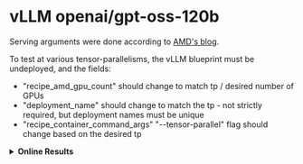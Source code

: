 # vLLM openai/gpt-oss-120b

Serving arguments were done according to [AMD's blog](https://rocm.blogs.amd.com/ecosystems-and-partners/openai-day-0/README.html).

To test at various tensor-parallelisms, the vLLM blueprint must be undeployed, and the fields:
 - "recipe_amd_gpu_count" should change to match tp / desired number of GPUs
 - "deployment_name" should change to match the tp - not strictly required, but deployment names must be unique
 - "recipe_container_command_args" "--tensor-parallel" flag should change based on the desired tp

<details>
<summary><strong> Online Results </strong></summary>

## tp2
| filename                                     | model              |   mean_input_tokens |   mean_output_tokens |   num_concurrent_requests |   ttft_mean_s |   ttft_p50_s |   ttft_p95_s |   inter_token_latency_mean_ms |   inter_token_latency_p50_ms |   inter_token_latency_p95_ms |   e2e_latency_mean_s |   e2e_latency_p50_s |   e2e_latency_p95_s |   output_throughput_mean_tok_per_s |   request_throughput_mean_tok_per_s |   requests_per_min |   actual_input_tokens_mean |   actual_output_tokens_mean |   num_completed_requests |   error_rate |   num_errors |
|:---------------------------------------------|:-------------------|--------------------:|---------------------:|--------------------------:|--------------:|-------------:|-------------:|------------------------------:|-----------------------------:|-----------------------------:|---------------------:|--------------------:|--------------------:|-----------------------------------:|------------------------------------:|-------------------:|---------------------------:|----------------------------:|-------------------------:|-------------:|-------------:|
| openai-gpt-oss-120_128_128_1_summary.json    | openai/gpt-oss-120 |                 128 |                  128 |                         1 |        0.0593 |       0.0596 |       0.0661 |                          6.32 |                         6.14 |                         7.12 |               0.904  |              0.8604 |              1.688  |                             186.6  |                              181.73 |              65.67 |                      189.4 |                       170.5 |                      100 |            0 |            0 |
| openai-gpt-oss-120_128_128_5_summary.json    | openai/gpt-oss-120 |                 128 |                  128 |                         5 |        0.0763 |       0.074  |       0.096  |                         11.53 |                        11.34 |                        12.65 |               1.5154 |              1.4642 |              2.7742 |                             496.24 |                               98.49 |             193.14 |                      189.2 |                       154.2 |                      500 |            0 |            0 |
| openai-gpt-oss-120_128_128_10_summary.json   | openai/gpt-oss-120 |                 128 |                  128 |                        10 |        0.0821 |       0.0776 |       0.1052 |                         16.74 |                        16.64 |                        17.79 |               2.2594 |              2.1996 |              4.2325 |                             682.57 |                               67.64 |             260.66 |                      190.3 |                       157.1 |                     1000 |            0 |            0 |
| openai-gpt-oss-120_128_128_25_summary.json   | openai/gpt-oss-120 |                 128 |                  128 |                        25 |        0.1027 |       0.0897 |       0.118  |                         21.51 |                        21.28 |                        22.88 |               2.9236 |              2.8551 |              5.5378 |                            1328.79 |                               52.65 |             504.28 |                      189.6 |                       158.1 |                     2500 |            0 |            0 |
| openai-gpt-oss-120_128_128_50_summary.json   | openai/gpt-oss-120 |                 128 |                  128 |                        50 |        0.1177 |       0.1145 |       0.1503 |                         28.44 |                        28.36 |                        29.91 |               3.9239 |              3.8603 |              7.4108 |                            2001.09 |                               39.67 |             751.89 |                      191.1 |                       159.7 |                     5000 |            0 |            0 |
| openai-gpt-oss-120_128_2048_1_summary.json   | openai/gpt-oss-120 |                 128 |                 2048 |                         1 |        0.0815 |       0.0613 |       0.1599 |                          5.91 |                         5.87 |                         6.06 |              10.2042 |             11.8326 |             12.8672 |                             206.46 |                              204.6  |               5.87 |                      190.4 |                      2109.1 |                      100 |            0 |            0 |
| openai-gpt-oss-120_128_2048_5_summary.json   | openai/gpt-oss-120 |                 128 |                 2048 |                         5 |        0.0803 |       0.0734 |       0.0831 |                         10.64 |                        10.63 |                        10.76 |              18.6033 |             21.1396 |             22.8519 |                             563.9  |                              113.55 |              15.91 |                      187.1 |                      2126.3 |                      500 |            0 |            0 |
| openai-gpt-oss-120_128_2048_10_summary.json  | openai/gpt-oss-120 |                 128 |                 2048 |                        10 |        0.084  |       0.0777 |       0.0985 |                         15.97 |                        15.98 |                        16.25 |              27.8231 |             31.8709 |             34.2859 |                             751.95 |                               75.66 |              21.29 |                      188.7 |                      2118.9 |                     1000 |            0 |            0 |
| openai-gpt-oss-120_128_2048_25_summary.json  | openai/gpt-oss-120 |                 128 |                 2048 |                        25 |        0.094  |       0.09   |       0.1059 |                         20.29 |                        20.28 |                        20.68 |              35.3241 |             40.5961 |             43.9646 |                            1471.5  |                               59.28 |              41.89 |                      190.5 |                      2107.8 |                     2500 |            0 |            0 |
| openai-gpt-oss-120_128_2048_50_summary.json  | openai/gpt-oss-120 |                 128 |                 2048 |                        50 |        0.1341 |       0.1089 |       0.1288 |                         25.19 |                        25.2  |                        25.36 |              43.8113 |             50.3644 |             54.4848 |                            2395.71 |                               47.82 |              68.18 |                      191.6 |                      2108.1 |                     4136 |            0 |            0 |
| openai-gpt-oss-120_2048_128_1_summary.json   | openai/gpt-oss-120 |                2048 |                  128 |                         1 |        0.1287 |       0.1029 |       0.1118 |                          6.96 |                         6.32 |                         9.12 |               0.9192 |              0.9007 |              1.5254 |                             177.54 |                              173.12 |              64.58 |                     2046.5 |                       164.9 |                      100 |            0 |            0 |
| openai-gpt-oss-120_2048_128_5_summary.json   | openai/gpt-oss-120 |                2048 |                  128 |                         5 |        0.1523 |       0.1159 |       0.1861 |                         14.21 |                        12.96 |                        19.07 |               1.8307 |              1.7582 |              3.472  |                             433.91 |                               85.55 |             161.57 |                     2043.1 |                       161.1 |                      500 |            0 |            0 |
| openai-gpt-oss-120_2048_128_10_summary.json  | openai/gpt-oss-120 |                2048 |                  128 |                        10 |        0.1736 |       0.1272 |       0.2506 |                         20.22 |                        19.05 |                        26.68 |               2.703  |              2.5853 |              5.2027 |                             584.17 |                               57.74 |             218.33 |                     2047.1 |                       160.5 |                     1000 |            0 |            0 |
| openai-gpt-oss-120_2048_128_25_summary.json  | openai/gpt-oss-120 |                2048 |                  128 |                        25 |        0.1971 |       0.1697 |       0.2685 |                         30.23 |                        28.71 |                        38.06 |               4.0433 |              3.9011 |              7.6712 |                             974.26 |                               38.59 |             365.37 |                     2048.1 |                       160   |                     2500 |            0 |            0 |
| openai-gpt-oss-120_2048_128_50_summary.json  | openai/gpt-oss-120 |                2048 |                  128 |                        50 |        0.2654 |       0.2064 |       0.4049 |                         45.86 |                        43.84 |                        56.78 |               6.2317 |              6.0354 |             12.0013 |                            1271.11 |                               25.23 |             474.93 |                     2049   |                       160.6 |                     5000 |            0 |            0 |
| openai-gpt-oss-120_2048_2048_1_summary.json  | openai/gpt-oss-120 |                2048 |                 2048 |                         1 |        0.1266 |       0.1063 |       0.3229 |                          5.84 |                         5.83 |                         5.94 |              11.1279 |             11.6856 |             12.5378 |                             207.84 |                              208.09 |               5.39 |                     2045   |                      2315.4 |                      100 |            0 |            0 |
| openai-gpt-oss-120_2048_2048_5_summary.json  | openai/gpt-oss-120 |                2048 |                 2048 |                         5 |        0.1259 |       0.1154 |       0.1673 |                         10.59 |                        10.58 |                        10.7  |              20.1023 |             21.1031 |             22.7184 |                             564.23 |                              114.13 |              14.75 |                     2056.9 |                      2295.9 |                      500 |            0 |            0 |
| openai-gpt-oss-120_2048_2048_10_summary.json | openai/gpt-oss-120 |                2048 |                 2048 |                        10 |        0.1449 |       0.127  |       0.1736 |                         15.65 |                        15.68 |                        16.07 |              29.6434 |             31.1182 |             33.8264 |                             764.22 |                               77.26 |              20.01 |                     2051.2 |                      2291.3 |                     1000 |            0 |            0 |
| openai-gpt-oss-120_2048_2048_25_summary.json | openai/gpt-oss-120 |                2048 |                 2048 |                        25 |        0.1491 |       0.1296 |       0.189  |                         19.8  |                        19.81 |                        20.18 |              37.6742 |             39.5069 |             42.8059 |                            1522.03 |                               61.08 |              39.67 |                     2050.6 |                      2302   |                     2396 |            0 |            0 |
| openai-gpt-oss-120_2048_2048_50_summary.json | openai/gpt-oss-120 |                2048 |                 2048 |                        50 |        0.1801 |       0.1504 |       0.2083 |                         26.07 |                        26.11 |                        26.4  |              49.6919 |             52.2005 |             56.3045 |                            2309.13 |                               46.4  |              60.09 |                     2050.8 |                      2305.5 |                     3640 |            0 |            0 |

## tp8
| filename                                     | model              |   mean_input_tokens |   mean_output_tokens |   num_concurrent_requests |   ttft_mean_s |   ttft_p50_s |   ttft_p95_s |   inter_token_latency_mean_ms |   inter_token_latency_p50_ms |   inter_token_latency_p95_ms |   e2e_latency_mean_s |   e2e_latency_p50_s |   e2e_latency_p95_s |   output_throughput_mean_tok_per_s |   request_throughput_mean_tok_per_s |   requests_per_min |   actual_input_tokens_mean |   actual_output_tokens_mean |   num_completed_requests |   error_rate |   num_errors |
|:---------------------------------------------|:-------------------|--------------------:|---------------------:|--------------------------:|--------------:|-------------:|-------------:|------------------------------:|-----------------------------:|-----------------------------:|---------------------:|--------------------:|--------------------:|-----------------------------------:|------------------------------------:|-------------------:|---------------------------:|----------------------------:|-------------------------:|-------------:|-------------:|
| openai-gpt-oss-120_128_128_1_summary.json    | openai/gpt-oss-120 |                 128 |                  128 |                         1 |        0.0402 |       0.0402 |       0.0456 |                          5.24 |                         5.12 |                         5.7  |               0.7552 |              0.719  |              1.4197 |                             222.82 |                              219.39 |              78.44 |                      189.4 |                       170.4 |                      100 |            0 |            0 |
| openai-gpt-oss-120_128_128_5_summary.json    | openai/gpt-oss-120 |                 128 |                  128 |                         5 |        0.0583 |       0.046  |       0.0539 |                          6.99 |                         6.61 |                         8.01 |               0.9086 |              0.8674 |              1.807  |                             818.81 |                              165.92 |             320.14 |                      189.4 |                       153.5 |                      500 |            0 |            0 |
| openai-gpt-oss-120_128_128_10_summary.json   | openai/gpt-oss-120 |                 128 |                  128 |                        10 |        0.0676 |       0.0487 |       0.0582 |                          9.82 |                         9.18 |                        10.02 |               1.2726 |              1.2344 |              2.3942 |                            1206.38 |                              120.84 |             460.89 |                      190.4 |                       157.1 |                     1000 |            0 |            0 |
| openai-gpt-oss-120_128_128_25_summary.json   | openai/gpt-oss-120 |                 128 |                  128 |                        25 |        0.0754 |       0.0533 |       0.1028 |                         11.52 |                        10.9  |                        14.21 |               1.5436 |              1.4958 |              3.0177 |                            2511.6  |                              101.03 |             950.46 |                      189.6 |                       158.6 |                     2500 |            0 |            0 |
| openai-gpt-oss-120_128_128_50_summary.json   | openai/gpt-oss-120 |                 128 |                  128 |                        50 |        0.1    |       0.0617 |       0.1482 |                         14.89 |                        13.86 |                        20.37 |               2.0263 |              1.9573 |              3.9166 |                            3862.58 |                               78.35 |            1450.87 |                      190.9 |                       159.7 |                     5000 |            0 |            0 |
| openai-gpt-oss-120_128_2048_1_summary.json   | openai/gpt-oss-120 |                 128 |                 2048 |                         1 |        0.0511 |       0.041  |       0.1356 |                          4.91 |                         4.9  |                         4.96 |               8.6086 |              9.8545 |             10.768  |                             246.98 |                              245.65 |               6.96 |                      190.4 |                      2129.1 |                      100 |            0 |            0 |
| openai-gpt-oss-120_128_2048_5_summary.json   | openai/gpt-oss-120 |                 128 |                 2048 |                         5 |        0.0473 |       0.045  |       0.0526 |                          6.23 |                         6.22 |                         6.27 |              10.8252 |             12.3998 |             13.4215 |                             957.54 |                              192.89 |              27.32 |                      187.8 |                      2102.8 |                      500 |            0 |            0 |
| openai-gpt-oss-120_128_2048_10_summary.json  | openai/gpt-oss-120 |                 128 |                 2048 |                        10 |        0.0628 |       0.0513 |       0.057  |                          8.79 |                         8.77 |                         8.83 |              14.999  |             17.4866 |             18.9123 |                            1372.96 |                              137.7  |              39.53 |                      189.3 |                      2083.8 |                     1000 |            0 |            0 |
| openai-gpt-oss-120_128_2048_25_summary.json  | openai/gpt-oss-120 |                 128 |                 2048 |                        25 |        0.0743 |       0.051  |       0.0624 |                         10.06 |                        10.05 |                        10.11 |              17.2516 |             20.0368 |             21.7481 |                            2967.95 |                              119.6  |              85.67 |                      191   |                      2078.6 |                     2500 |            0 |            0 |
| openai-gpt-oss-120_128_2048_50_summary.json  | openai/gpt-oss-120 |                 128 |                 2048 |                        50 |        0.0718 |       0.0566 |       0.0656 |                         11.23 |                        11.42 |                        11.5  |              19.7213 |             22.5947 |             24.6918 |                            4606.33 |                              107.92 |             129.44 |                      191   |                      2135.1 |                     5000 |            0 |            0 |
| openai-gpt-oss-120_2048_128_1_summary.json   | openai/gpt-oss-120 |                2048 |                  128 |                         1 |        0.2359 |       0.0979 |       0.8895 |                          7.23 |                         5.61 |                        14.47 |               0.9188 |              0.8789 |              1.7707 |                             176.72 |                              182.98 |              64.61 |                     2046.5 |                       164.1 |                      100 |            0 |            0 |
| openai-gpt-oss-120_2048_128_5_summary.json   | openai/gpt-oss-120 |                2048 |                  128 |                         5 |        0.1895 |       0.1021 |       0.987  |                         10.78 |                         8.84 |                        17.48 |               1.3531 |              1.2916 |              2.5769 |                             587.3  |                              119.78 |             218.68 |                     2043.4 |                       161.1 |                      500 |            0 |            0 |
| openai-gpt-oss-120_2048_128_10_summary.json  | openai/gpt-oss-120 |                2048 |                  128 |                        10 |        0.1649 |       0.1087 |       0.1901 |                         15.05 |                        13.08 |                        22.13 |               1.8962 |              1.8039 |              3.5991 |                             833.49 |                               82.87 |             311.18 |                     2047.1 |                       160.7 |                     1000 |            0 |            0 |
| openai-gpt-oss-120_2048_128_25_summary.json  | openai/gpt-oss-120 |                2048 |                  128 |                        25 |        0.2037 |       0.1574 |       0.9914 |                         22.99 |                        20.48 |                        33.62 |               3.0101 |              2.8253 |              5.931  |                            1309.6  |                               53.01 |             490.95 |                     2048.2 |                       160   |                     2500 |            0 |            0 |
| openai-gpt-oss-120_2048_128_50_summary.json  | openai/gpt-oss-120 |                2048 |                  128 |                        50 |        0.2483 |       0.1677 |       1.0455 |                         33.1  |                        31.75 |                        44.96 |               4.3385 |              4.0289 |              8.5239 |                            1011.81 |                               36.05 |             385.27 |                     2051.8 |                       157.6 |                      921 |            0 |            0 |
| openai-gpt-oss-120_2048_2048_1_summary.json  | openai/gpt-oss-120 |                2048 |                 2048 |                         1 |        0.3308 |       0.101  |       0.9721 |                          5.07 |                         4.96 |                         5.41 |               9.6846 |             10.057  |             11.152  |                             238.85 |                              239.38 |               6.19 |                     2045   |                      2316   |                      100 |            0 |            0 |
| openai-gpt-oss-120_2048_2048_5_summary.json  | openai/gpt-oss-120 |                2048 |                 2048 |                         5 |        0.1318 |       0.1044 |       0.1079 |                          6.38 |                         6.34 |                         6.74 |              12.0426 |             12.6724 |             13.8025 |                             935.25 |                              189.49 |              24.57 |                     2055.8 |                      2283.7 |                      500 |            0 |            0 |
| openai-gpt-oss-120_2048_2048_10_summary.json | openai/gpt-oss-120 |                2048 |                 2048 |                        10 |        0.1378 |       0.1063 |       0.1591 |                          9.09 |                         9.04 |                         9.46 |              17.3289 |             18.0798 |             19.6712 |                            1314.4  |                              133.07 |              34.2  |                     2051.2 |                      2306.3 |                     1000 |            0 |            0 |
| openai-gpt-oss-120_2048_2048_25_summary.json | openai/gpt-oss-120 |                2048 |                 2048 |                        25 |        0.1287 |       0.1123 |       0.1718 |                         10.52 |                        10.47 |                        10.94 |              19.9952 |             20.9205 |             22.7681 |                            2724.88 |                              115.06 |              71.06 |                     2050.8 |                      2300.8 |                     2500 |            0 |            0 |
| openai-gpt-oss-120_2048_2048_50_summary.json | openai/gpt-oss-120 |                2048 |                 2048 |                        50 |        0.1392 |       0.1103 |       0.1702 |                         12.92 |                        12.82 |                        13.5  |              24.6597 |             25.6903 |             28.1356 |                            4522.23 |                               93.69 |             117.47 |                     2050.2 |                      2309.7 |                     4186 |            0 |            0 |
</details>